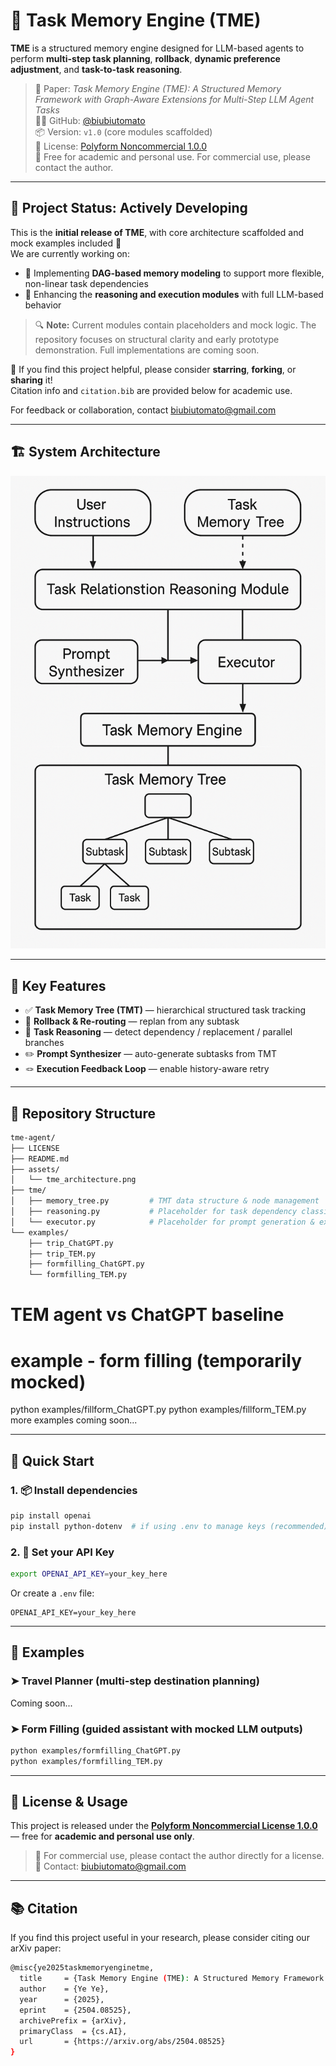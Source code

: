 # 🧠 Task Memory Engine (TME)

**TME** is a structured memory engine designed for LLM-based agents to perform **multi-step task planning**, **rollback**, **dynamic preference adjustment**, and **task-to-task reasoning**.

> 📄 Paper: *Task Memory Engine (TME): A Structured Memory Framework with Graph-Aware Extensions for Multi-Step LLM Agent Tasks*  
> 🧑‍💻 GitHub: [@biubiutomato](https://github.com/biubiutomato)  
> 📦 Version: `v1.0` (core modules scaffolded)  
> 📘 License: [Polyform Noncommercial 1.0.0](https://polyformproject.org/licenses/noncommercial/1.0.0/)  
> 💼 Free for academic and personal use. For commercial use, please contact the author.


---

## 🚧 Project Status: Actively Developing

This is the **initial release of TME**, with core architecture scaffolded and mock examples included 🎉  
We are currently working on:

- 🔄 Implementing **DAG-based memory modeling** to support more flexible, non-linear task dependencies  
- 🧠 Enhancing the **reasoning and execution modules** with full LLM-based behavior

> 🔍 **Note:** Current modules contain placeholders and mock logic. The repository focuses on structural clarity and early prototype demonstration. Full implementations are coming soon.

📣 If you find this project helpful, please consider **starring**, **forking**, or **sharing** it!  
Citation info and `citation.bib` are provided below for academic use.

For feedback or collaboration, contact [biubiutomato@gmail.com](mailto:biubiutomato@gmail.com)

---

## 🏗️ System Architecture

![TME Architecture](./assets/tme_architecture.png)

---

## 🔧 Key Features

- ✅ **Task Memory Tree (TMT)** — hierarchical structured task tracking  
- 🔁 **Rollback & Re-routing** — replan from any subtask  
- 🧠 **Task Reasoning** — detect dependency / replacement / parallel branches  
- ✏️ **Prompt Synthesizer** — auto-generate subtasks from TMT  
- 🪢 **Execution Feedback Loop** — enable history-aware retry

---

## 📁 Repository Structure

```bash
tme-agent/
├── LICENSE
├── README.md
├── assets/
│   └── tme_architecture.png
├── tme/
│   ├── memory_tree.py         # TMT data structure & node management
│   ├── reasoning.py           # Placeholder for task dependency classifier
│   └── executor.py            # Placeholder for prompt generation & execution
└── examples/
    ├── trip_ChatGPT.py
    ├── trip_TEM.py
    ├── formfilling_ChatGPT.py
    └── formfilling_TEM.py
```

# TEM agent vs ChatGPT baseline
# example - form filling (temporarily mocked)
python examples/fillform_ChatGPT.py
python examples/fillform_TEM.py
more examples coming soon...

---

## 🚀 Quick Start

### 1. 📦 Install dependencies

```bash
pip install openai
pip install python-dotenv  # if using .env to manage keys (recommended)
```

### 2. 🔐 Set your API Key

```bash
export OPENAI_API_KEY=your_key_here
```

Or create a `.env` file:
```env
OPENAI_API_KEY=your_key_here
```

---

## 🧪 Examples

### ➤ Travel Planner (multi-step destination planning)
Coming soon...

### ➤ Form Filling (guided assistant with mocked LLM outputs)
```bash
python examples/formfilling_ChatGPT.py
python examples/formfilling_TEM.py
```

---

## 📄 License & Usage

This project is released under the **[Polyform Noncommercial License 1.0.0](https://polyformproject.org/licenses/noncommercial/1.0.0/)** — free for **academic and personal use only**.

> 💼 For commercial use, please contact the author directly for a license.  
> 📧 Contact: biubiutomato@gmail.com

---
## 📚 Citation

If you find this project useful in your research, please consider citing our arXiv paper:

```bash
@misc{ye2025taskmemoryenginetme,
  title     = {Task Memory Engine (TME): A Structured Memory Framework with Graph-Aware Extensions for Multi-Step LLM Agent Tasks},
  author    = {Ye Ye},
  year      = {2025},
  eprint    = {2504.08525},
  archivePrefix = {arXiv},
  primaryClass  = {cs.AI},
  url       = {https://arxiv.org/abs/2504.08525}
}
```



